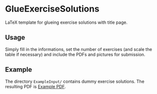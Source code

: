 # GlueExerciseSolutions
LaTeX template for glueing exercise solutions with title page.

## Usage
Simply fill in the informations, set the number of exercises (and scale the table if necessary) and include the PDFs and pictures for submission.

## Example
The directory `ExampleInput/` contains dummy exercise solutions. The resulting PDF is [Example PDF](./GlueExerciseSolutions.pdf).

